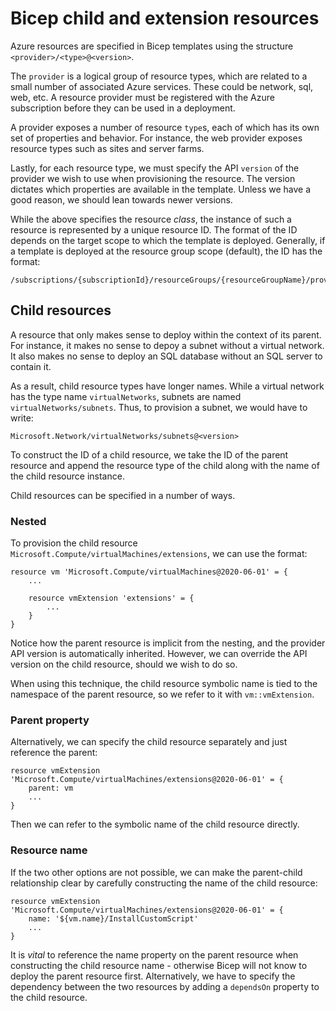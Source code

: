 # Bicep child and extension resources
Azure resources are specified in Bicep templates using the structure `<provider>/<type>@<version>`.

The `provider` is a logical group of resource types, which are related to a small number of associated Azure services.
These could be network, sql, web, etc.
A resource provider must be registered with the Azure subscription before they can be used in a deployment.

A provider exposes a number of resource `type`s, each of which has its own set of properties and behavior.
For instance, the web provider exposes resource types such as sites and server farms.

Lastly, for each resource type, we must specify the API `version` of the provider we wish to use when provisioning the resource.
The version dictates which properties are available in the template.
Unless we have a good reason, we should lean towards newer versions.

While the above specifies the resource _class_, the instance of such a resource is represented by a unique resource ID.
The format of the ID depends on the target scope to which the template is deployed.
Generally, if a template is deployed at the resource group scope (default), the ID has the format:

```
/subscriptions/{subscriptionId}/resourceGroups/{resourceGroupName}/providers/{resourceProviderNamespace}/{resourceType}/{resourceName}
```

## Child resources
A resource that only makes sense to deploy within the context of its parent.
For instance, it makes no sense to depoy a subnet without a virtual network.
It also makes no sense to deploy an SQL database without an SQL server to contain it.

As a result, child resource types have longer names.
While a virtual network has the type name `virtualNetworks`, subnets are named `virtualNetworks/subnets`. Thus, to provision a subnet, we would have to write:

```
Microsoft.Network/virtualNetworks/subnets@<version>
```

To construct the ID of a child resource, we take the ID of the parent resource and append the resource type of the child along with the name of the child resource instance.

Child resources can be specified in a number of ways.

### Nested
To provision the child resource `Microsoft.Compute/virtualMachines/extensions`, we can use the format:

```bicep
resource vm 'Microsoft.Compute/virtualMachines@2020-06-01' = {
    ...

    resource vmExtension 'extensions' = {
        ...
    }
}
```

Notice how the parent resource is implicit from the nesting, and the provider API version is automatically inherited.
However, we can override the API version on the child resource, should we wish to do so.

When using this technique, the child resource symbolic name is tied to the namespace of the parent resource, so we refer to it with `vm::vmExtension`.

### Parent property
Alternatively, we can specify the child resource separately and just reference the parent:

```bicep
resource vmExtension 'Microsoft.Compute/virtualMachines/extensions@2020-06-01' = {
    parent: vm
    ...
}
```

Then we can refer to the symbolic name of the child resource directly.

### Resource name
If the two other options are not possible, we can make the parent-child relationship clear by carefully constructing the name of the child resource:

```bicep
resource vmExtension 'Microsoft.Compute/virtualMachines/extensions@2020-06-01' = {
    name: '${vm.name}/InstallCustomScript'
    ...
}
```

It is _vital_ to reference the name property on the parent resource when constructing the child resource name - otherwise Bicep will not know to deploy the parent resource first.
Alternatively, we have to specify the dependency between the two resources by adding a `dependsOn` property to the child resource.
